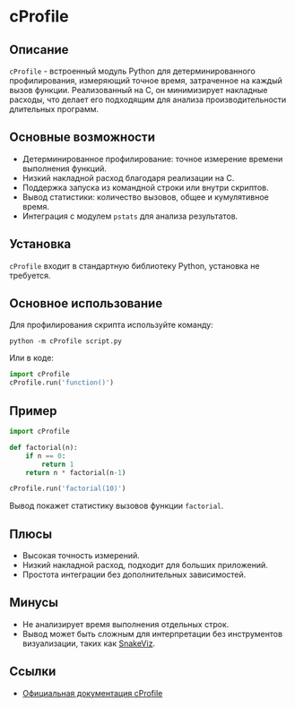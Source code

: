 # cProfile

## Описание
`cProfile` - встроенный модуль Python для детерминированного профилирования, измеряющий точное время, затраченное на каждый вызов функции. Реализованный на C, он минимизирует накладные расходы, что делает его подходящим для анализа производительности длительных программ.

## Основные возможности
- Детерминированное профилирование: точное измерение времени выполнения функций.
- Низкий накладной расход благодаря реализации на C.
- Поддержка запуска из командной строки или внутри скриптов.
- Вывод статистики: количество вызовов, общее и кумулятивное время.
- Интеграция с модулем `pstats` для анализа результатов.

## Установка
`cProfile` входит в стандартную библиотеку Python, установка не требуется.

## Основное использование
Для профилирования скрипта используйте команду:
```
python -m cProfile script.py
```
Или в коде:
```python
import cProfile
cProfile.run('function()')
```

## Пример
```python
import cProfile

def factorial(n):
    if n == 0:
        return 1
    return n * factorial(n-1)

cProfile.run('factorial(10)')
```
Вывод покажет статистику вызовов функции `factorial`.

## Плюсы
- Высокая точность измерений.
- Низкий накладной расход, подходит для больших приложений.
- Простота интеграции без дополнительных зависимостей.

## Минусы
- Не анализирует время выполнения отдельных строк.
- Вывод может быть сложным для интерпретации без инструментов визуализации, таких как [SnakeViz](https://jiffyclub.github.io/snakeviz/).

## Ссылки
- [Официальная документация cProfile](https://docs.python.org/3/library/profile.html#module-cProfile)

